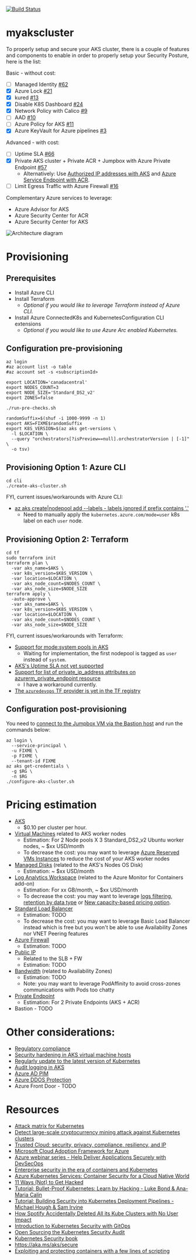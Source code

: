 [![Build Status](https://dev.azure.com/mabenoit-ms/MyOwnBacklog/_apis/build/status/myakscluster?branchName=master)](https://dev.azure.com/mabenoit-ms/MyOwnBacklog/_build/latest?definitionId=97?branchName=master)

# myakscluster

To properly setup and secure your AKS cluster, there is a couple of features and components to enable in order to properly setup your Security Posture, here is the list:

Basic - without cost:
- [ ] Managed Identity [#62](https://github.com/mathieu-benoit/myakscluster/issues/62)
- [X] Azure Lock [#21](https://github.com/mathieu-benoit/myakscluster/issues/21)
- [X] kured [#13](https://github.com/mathieu-benoit/myakscluster/issues/13)
- [X] Disable K8S Dashboard [#24](https://github.com/mathieu-benoit/myakscluster/issues/24)
- [X] Network Policy with Calico [#9](https://github.com/mathieu-benoit/myakscluster/issues/9)
- [ ] AAD [#10](https://github.com/mathieu-benoit/myakscluster/issues/10)
- [ ] Azure Policy for AKS [#11](https://github.com/mathieu-benoit/myakscluster/issues/11)
- [X] Azure KeyVault for Azure pipelines [#3](https://github.com/mathieu-benoit/myakscluster/issues/3)

Advanced - with cost:
- [ ] Uptime SLA [#66](https://github.com/mathieu-benoit/myakscluster/issues/66)
- [X] Private AKS cluster + Private ACR + Jumpbox with Azure Private Endpoint [#57](https://github.com/mathieu-benoit/myakscluster/issues/57)
  - Alternatively: Use [Authorized IP addresses with AKS](https://docs.microsoft.com/azure/aks/api-server-authorized-ip-ranges) and [Azure Service Endpoint with ACR](https://docs.microsoft.com/azure/container-registry/container-registry-vnet).
- [ ] Limit Egress Traffic with Azure Firewall [#16](https://github.com/mathieu-benoit/myakscluster/issues/16)

Complementary Azure services to leverage:
- Azure Advisor for AKS
- Azure Security Center for ACR
- Azure Security Center for AKS

![Architecture diagram](./myakscluster.png)

# Provisioning

## Prerequisites

- Install Azure CLI
- Install Terraform
  - _Optional if you would like to leverage Terraform instead of Azure CLI._
- Install Azure ConnectedK8s and KubernetesConfiguration CLI extensions
  - _Optional if you would like to use Azure Arc enabled Kubernetes._

## Configuration pre-provisioning

```
az login
#az account list -o table
#az account set -s <subscriptionId>

export LOCATION='canadacentral'
export NODES_COUNT=3
export NODE_SIZE='Standard_DS2_v2'
export ZONES=false

./run-pre-checks.sh

randomSuffix=$(shuf -i 1000-9999 -n 1)
export AKS=FIXME$randomSuffix
export K8S_VERSION=$(az aks get-versions \
  -l $LOCATION \
  --query "orchestrators[?isPreview==null].orchestratorVersion | [-1]" \
  -o tsv)
```

## Provisioning Option 1: Azure CLI

```
cd cli
./create-aks-cluster.sh
```

FYI, current issues/workarounds with Azure CLI:
- [az aks create|nodepool add --labels - labels ignored if prefix contains '.'](https://github.com/Azure/azure-cli/issues/13266)
  - Need to manually apply the `kubernetes.azure.com/mode=user` k8s label on each `user` node.

## Provisioning Option 2: Terraform

```
cd tf
sudo terraform init
terraform plan \
  -var aks_name=$AKS \
  -var k8s_version=$K8S_VERSION \
  -var location=$LOCATION \
  -var aks_node_count=$NODES_COUNT \
  -var aks_node_size=$NODE_SIZE
terraform apply \
  -auto-approve \
  -var aks_name=$AKS \
  -var k8s_version=$K8S_VERSION \
  -var location=$LOCATION \
  -var aks_node_count=$NODES_COUNT \
  -var aks_node_size=$NODE_SIZE
```

FYI, current issues/workarounds with Terraform:
- [Support for mode:system pools in AKS](https://github.com/terraform-providers/terraform-provider-azurerm/issues/6058)
  - Waiting for implementation, the first nodepool is tagged as `user` instead of `system`.
- [AKS's Uptime SLA not yet supported](https://github.com/terraform-providers/terraform-provider-azurerm/issues/6912)
- [Support for list of private_ip_address attributes on azurerm_private_endpoint resource](https://github.com/terraform-providers/terraform-provider-azurerm/issues/6571)
  - I have a workaround currently.
- [The `azuredevops` TF provider is yet in the TF registry](https://github.com/microsoft/terraform-provider-azuredevops/issues/325)

## Configuration post-provisioning

You need to [connect to the Jumpbox VM via the Bastion host](https://docs.microsoft.com/azure/bastion/bastion-connect-vm-ssh) and run the commands below:
```
az login \
  --service-principal \
  -u FIXME \
  -p FIXME \
  --tenant-id FIXME
az aks get-credentials \
  -g $RG \
  -n $RG
./configure-aks-cluster.sh
```

# Pricing estimation

- [AKS](https://azure.microsoft.com/pricing/details/kubernetes-service)
  - $0.10 per cluster per hour.
- [Virtual Machines](https://azure.microsoft.com/pricing/details/virtual-machines/linux) related to AKS worker nodes
  - Estimation: For 2 Node pools X 3 Standard_DS2_v2 Ubuntu worker nodes, ~ $xx USD/month
  - To decrease the cost: you may want to leverage [Azure Reserved VMs Instances](https://azure.microsoft.com/pricing/reserved-vm-instances) to reduce the cost of your AKS worker nodes
- [Managed Disks](https://azure.microsoft.com/pricing/details/managed-disks) (related to the AKS's Nodes OS Disk)
  - Estimation: ~ $xx USD/month
- [Log Analytics Workspace](https://azure.microsoft.com/pricing/details/monitor) (related to the Azure Monitor for Containers add-on)
  - Estimation: For xx GB/month, ~ $xx USD/month
  - To decrease the cost: you may want to leverage [logs filtering](https://docs.microsoft.com/azure/azure-monitor/insights/container-insights-agent-config), [retention by data type](https://docs.microsoft.com/azure/azure-monitor/platform/manage-cost-storage#retention-by-data-type) or [New capacity-based pricing option](https://azure.microsoft.com/updates/azure-monitor-log-analytics-new-capacity-based-pricing-option-is-now-available/).
- [Standard Load Balancer](https://azure.microsoft.com/pricing/details/load-balancer/)
  - Estimation: TODO
  - To decrease the cost: you may want to leverage Basic Load Balancer instead which is free but you won't be able to use Availability Zones nor VNET Peering features
- [Azure Firewall](https://azure.microsoft.com/pricing/details/azure-firewall/)
  - Estimation: TODO
- [Public IP](https://azure.microsoft.com/pricing/details/ip-addresses/)
  - Related to the SLB + FW
  - Estimation: TODO
- [Bandwidth](https://azure.microsoft.com/pricing/details/bandwidth/) (related to Availability Zones)
  - Estimation: TODO
  - Note: you may want to leverage PodAffinity to avoid cross-zones communications with Pods too chatty
- [Private Endpoint](https://azure.microsoft.com/pricing/details/private-link/)
  - Estimation: For 2 Private Endpoints (AKS + ACR)
- Bastion - TODO

# Other considerations:

- [Regulatory compliance](https://docs.microsoft.com/azure/aks/intro-kubernetes#regulatory-compliance)
- [Security hardening in AKS virtual machine hosts](https://docs.microsoft.com/azure/aks/security-hardened-vm-host-image)
- [Regularly update to the latest version of Kubernetes](https://docs.microsoft.com/azure/aks/operator-best-practices-cluster-security#regularly-update-to-the-latest-version-of-kubernetes)
- [Audit logging in AKS](https://azure.microsoft.com/updates/audit-logging-in-azure-kubernetes-service-aks-is-now-available/)
- [Azure AD PIM](https://docs.microsoft.com/azure/active-directory/privileged-identity-management/pim-configure)
- [Azure DDOS Protection](https://docs.microsoft.com/azure/virtual-network/ddos-protection-overview)
- Azure Front Door - TODO

# Resources

- [Attack matrix for Kubernetes](https://www.microsoft.com/security/blog/2020/04/02/attack-matrix-kubernetes/)
- [Detect large-scale cryptocurrency mining attack against Kubernetes clusters](https://azure.microsoft.com/blog/detect-largescale-cryptocurrency-mining-attack-against-kubernetes-clusters/)
- [Trusted Cloud: security, privacy, compliance, resiliency, and IP](https://azure.microsoft.com/blog/trusted-cloud-security-privacy-compliance-resiliency-and-ip/)
- [Microsoft Cloud Adoption Framework for Azure](https://azure.microsoft.com/cloud-adoption-framework/)
- [Azure webinar series - Help Deliver Applications Securely with DevSecOps](https://info.microsoft.com/ww-ondemand-help-deliver-applications-securely-with-devsecops-us.html)
- [Enterprise security in the era of containers and Kubernetes](https://mybuild.techcommunity.microsoft.com/sessions/77061)
- [Azure Kubernetes Services: Container Security for a Cloud Native World](https://info.cloudops.com/azure-kubernetes-services-container-security)
- [11 Ways (Not) to Get Hacked](https://kubernetes.io/blog/2018/07/18/11-ways-not-to-get-hacked/)
- [Tutorial: Bullet-Proof Kubernetes: Learn by Hacking - Luke Bond & Ana-Maria Calin](https://www.youtube.com/watch?v=NEfwUxId1Uk)
- [Tutorial: Building Security into Kubernetes Deployment Pipelines - Michael Hough & Sam Irvine](https://www.youtube.com/watch?v=xjTBwZG8TtY)
- [How Spotify Accidentally Deleted All its Kube Clusters with No User Impact](https://www.youtube.com/watch?v=ix0Tw8uinWs)
- [Introduction to Kubernetes Security with GitOps](https://www.weave.works/blog/intro-kubernetes-security)
- [Open Sourcing the Kubernetes Security Audit](https://www.cncf.io/blog/2019/08/06/open-sourcing-the-kubernetes-security-audit)
- [Kubernetes Security book](https://kubernetes-security.info/)
- https://aka.ms/aks/secure
- [Exploiting and protecting containers with a few lines of scripting](https://media.ccc.de/v/Camp2019-10178-hacking_containers_and_kubernetes)
